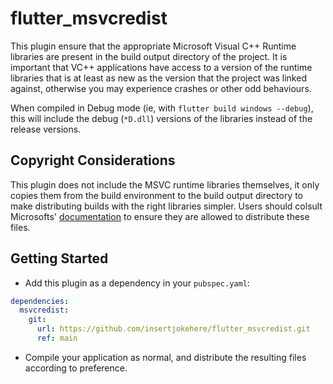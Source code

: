 # flutter_msvcredist

This plugin ensure that the appropriate Microsoft Visual C++ Runtime libraries are present in the build output directory of the project. It is important that VC++ applications have access to a version of the runtime libraries that is at least as new as the version that the project was linked against, otherwise you may experience crashes or other odd behaviours.

When compiled in Debug mode (ie, with `flutter build windows --debug`), this will include the debug (`*D.dll`) versions of the libraries instead of the release versions.

## Copyright Considerations

This plugin does not include the MSVC runtime libraries themselves, it only copies them from the build environment to the build output directory to make distributing builds with the right libraries simpler. Users should colsult Microsofts' [documentation](https://learn.microsoft.com/en-us/cpp/windows/redistributing-visual-cpp-files?view=msvc-170) to ensure they are allowed to distribute these files.

## Getting Started

* Add this plugin as a dependency in your `pubspec.yaml`:
```yaml
dependencies:
  msvcredist:
    git:
      url: https://github.com/insertjokehere/flutter_msvcredist.git
      ref: main
```
* Compile your application as normal, and distribute the resulting files according to preference.
